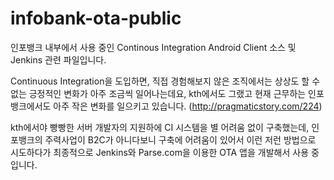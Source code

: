infobank-ota-public
===================

인포뱅크 내부에서 사용 중인 Continous Integration Android Client 소스 및 Jenkins 관련 파일입니다.

Continuous Integration을 도입하면, 직접 경험해보지 않은 조직에서는 상상도 할 수 없는 긍정적인 변화가 아주 조금씩 일어나는데요, kth에서도 그랬고 현재 근무하는 인포뱅크에서도 아주 작은 변화를 일으키고 있습니다. (http://pragmaticstory.com/224)

kth에서야 빵빵한 서버 개발자의 지원하에 CI 시스템을 별 어려움 없이 구축했는데, 인포뱅크의 주력사업이 B2C가 아니다보니 구축에 어려움이 있어서 이런 저런 방법으로 시도하다가 최종적으로 Jenkins와 Parse.com을 이용한 OTA 앱을 개발해서 사용 중입니다.
